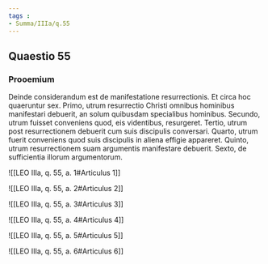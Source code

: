 ```yaml
---
tags : 
- Summa/IIIa/q.55
---
```


## Quaestio 55

### Prooemium

Deinde considerandum est de manifestatione resurrectionis. Et circa hoc quaeruntur sex. Primo, utrum resurrectio Christi omnibus hominibus manifestari debuerit, an solum quibusdam specialibus hominibus. Secundo, utrum fuisset conveniens quod, eis videntibus, resurgeret. Tertio, utrum post resurrectionem debuerit cum suis discipulis conversari. Quarto, utrum fuerit conveniens quod suis discipulis in aliena effigie appareret. Quinto, utrum resurrectionem suam argumentis manifestare debuerit. Sexto, de sufficientia illorum argumentorum.

![[LEO IIIa, q. 55, a. 1#Articulus 1]]

![[LEO IIIa, q. 55, a. 2#Articulus 2]]

![[LEO IIIa, q. 55, a. 3#Articulus 3]]

![[LEO IIIa, q. 55, a. 4#Articulus 4]]

![[LEO IIIa, q. 55, a. 5#Articulus 5]]

![[LEO IIIa, q. 55, a. 6#Articulus 6]]

